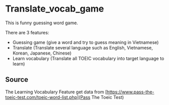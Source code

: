 # Translate_vocab_game
This is funny guessing word game. 

There are 3 features:
- Guessing game (give a word and try to guess meaning in Vietnamese)
- Translate (Translate several language such as English, Vietnamese, Korean, Japanese, Chinese)
- Learn vocabulary (Translate all TOEIC vocabulary into target language to learn)

## Source
The Learning Vocabulary Feature get data from [https://www.pass-the-toeic-test.com/toeic-word-list.php](Pass The Toeic Test)
